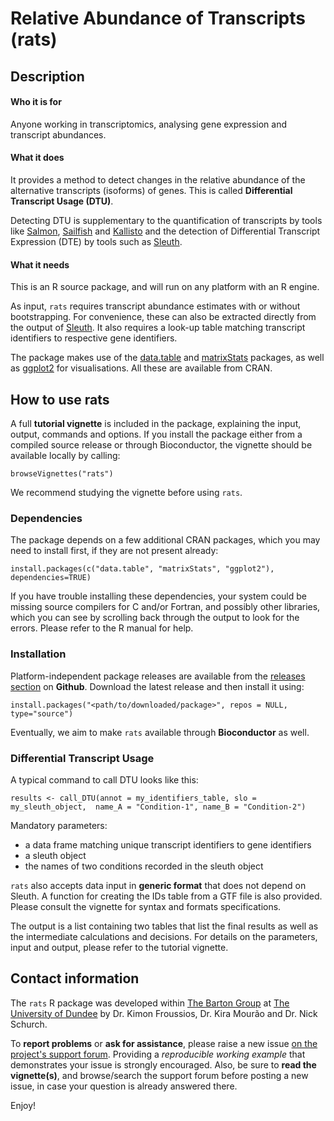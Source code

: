 # Relative Abundance of Transcripts (rats)

## Description

#### Who it is for

Anyone working in transcriptomics, analysing gene expression and transcript abundances.

#### What it does

It provides a method to detect changes in the relative abundance of the alternative transcripts (isoforms) of genes. 
This is called **Differential Transcript Usage (DTU)**.  

Detecting DTU is supplementary to the quantification of transcripts by tools like [Salmon](http://combine-lab.github.io/salmon/), 
[Sailfish](http://www.cs.cmu.edu/~ckingsf/software/sailfish/) and [Kallisto](http://pachterlab.github.io/kallisto/) and the detection 
of Differential Transcript Expression (DTE) by tools such as [Sleuth](http://pachterlab.github.io/sleuth/).

#### What it needs

This is an R source package, and will run on any platform with an R engine.

As input, `rats` requires transcript abundance estimates with or without bootstrapping. For convenience, these can also be extracted directly
from the output of [Sleuth](http://pachterlab.github.io/sleuth/). It also requires a look-up table matching transcript identifiers to 
respective gene identifiers.  

The package makes use of the [data.table](https://cran.r-project.org/web/packages/data.table/index.html) and 
[matrixStats](https://cran.r-project.org/web/packages/matrixStats/index.html) packages, as well as 
[ggplot2](https://cran.r-project.org/web/packages/ggplot2/index.html) for visualisations. All these are
available from CRAN.


## How to use rats


A full **tutorial vignette** is included in the package, explaining the input, output, commands and options. 
If you install the package either from a compiled source release or through Bioconductor, the vignette should be 
available locally by calling:

`browseVignettes("rats")`

We recommend studying the vignette before using `rats`.

### Dependencies

The package depends on a few additional CRAN packages, which you may need to install first, 
if they are not present already:

`install.packages(c("data.table", "matrixStats", "ggplot2"), dependencies=TRUE)`

If you have trouble installing these dependencies, your system could be missing source compilers for C and/or Fortran, and possibly other libraries, which you can see by scrolling back through the output to look for the errors. Please refer to the R manual for help.


### Installation

Platform-independent package releases are available from the [releases section](https://github.com/bartongroup/Rats/releases) on **Github**.
Download the latest release and then install it using:

`install.packages("<path/to/downloaded/package>", repos = NULL, type="source")`

Eventually, we aim to make `rats` available through **Bioconductor** as well.


### Differential Transcript Usage

A typical command to call DTU looks like this:

`results <- call_DTU(annot = my_identifiers_table, slo = my_sleuth_object,  name_A = "Condition-1", name_B = "Condition-2")`

Mandatory parameters:

* a data frame matching unique transcript identifiers to gene identifiers
* a sleuth object
* the names of two conditions recorded in the sleuth object

`rats` also accepts data input in **generic format** that does not depend on Sleuth. A function for creating the IDs table from a GTF file
is also provided. Please consult the vignette for syntax and formats specifications.

The output is a list containing two tables that list the final results as well as the intermediate calculations and decisions.
For details on the parameters, input and output, please refer to the tutorial vignette.


## Contact information

The `rats` R package was developed within [The Barton Group](http://www.compbio.dundee.ac.uk) at [The University of Dundee](http://www.dundee.ac.uk)
by Dr. Kimon Froussios, Dr. Kira Mourão and Dr. Nick Schurch.

To **report problems** or **ask for assistance**, please raise a new issue [on the project's support forum](https://github.com/bartongroup/Rats/issues).
Providing a *reproducible working example* that demonstrates your issue is strongly encouraged. Also, be sure to **read the vignette(s)**, and browse/search
the support forum before posting a new issue, in case your question is already answered there.

Enjoy!
